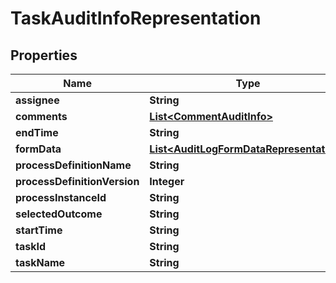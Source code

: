 # TaskAuditInfoRepresentation

## Properties
Name | Type | Description | Notes
------------ | ------------- | ------------- | -------------
**assignee** | **String** |  |  [optional]
**comments** | [**List&lt;CommentAuditInfo&gt;**](CommentAuditInfo.md) |  |  [optional]
**endTime** | **String** |  |  [optional]
**formData** | [**List&lt;AuditLogFormDataRepresentation&gt;**](AuditLogFormDataRepresentation.md) |  |  [optional]
**processDefinitionName** | **String** |  |  [optional]
**processDefinitionVersion** | **Integer** |  |  [optional]
**processInstanceId** | **String** |  |  [optional]
**selectedOutcome** | **String** |  |  [optional]
**startTime** | **String** |  |  [optional]
**taskId** | **String** |  |  [optional]
**taskName** | **String** |  |  [optional]
